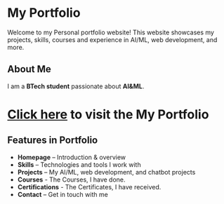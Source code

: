 # My Portfolio  
Welcome to my Personal portfolio website! This website showcases my projects, skills, courses and experience in AI/ML, web development, and more.  

## About Me  
I am a **BTech student** passionate about **AI&ML**. 
<!-- My goal is to pursue an **MS in AI/ML or Computer Science in the USA**.   -->

# [Click here](https://ksampathreddy.github.io/) to visit the My Portfolio<br>


## Features in Portfolio 
- **Homepage** – Introduction & overview
- **Skills** – Technologies and tools I work with  
- **Projects** – My AI/ML, web development, and chatbot projects
- **Courses** - The Courses, I have done.
- **Certifications** - The Certificates, I have received.
- **Contact** – Get in touch with me  



